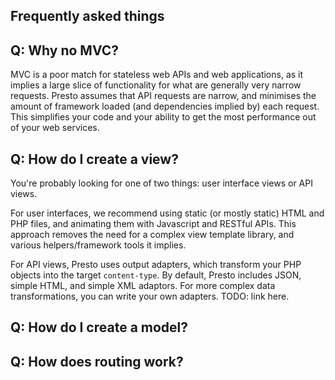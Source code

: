 Frequently asked things
-----------------------

## Q: Why no MVC?

MVC is a poor match for stateless web APIs and web applications, as it implies a large slice of functionality for what are generally very narrow requests. Presto assumes that API requests are narrow, and minimises the amount of framework loaded (and dependencies implied by) each request. This simplifies your code and your ability to get the most performance out of your web services.

## Q: How do I create a view?

You're probably looking for one of two things: user interface views or API views.

For user interfaces, we recommend using static (or mostly static) HTML and PHP files, and animating them with Javascript and RESTful APIs. This approach removes the need for a complex view template library, and various helpers/framework tools it implies.

For API views, Presto uses output adapters, which transform your PHP objects into the target `content-type`. By default, Presto includes JSON, simple HTML, and simple XML adaptors. For more complex data transformations, you can write your own adapters. TODO: link here.

## Q: How do I create a model?

## Q: How does routing work?

<!-- 
Questions:

* Views
	* Direct object mapping
	* Templated view (mostly unused)
		* Partial templated (hopefully not)
* Application state
	* session
	* other data
* Configuration
	* DB connectivity
* Parameter checking
	* POST
	* GET
		* built in
		* like post?
* API calls


* Where to look for the various pieces
	* above pieces (param filtering)
	
-->